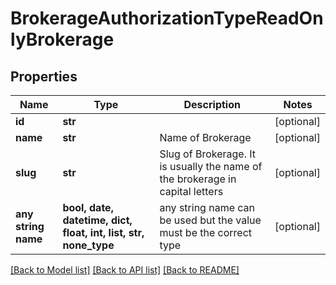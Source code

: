 # BrokerageAuthorizationTypeReadOnlyBrokerage


## Properties
Name | Type | Description | Notes
------------ | ------------- | ------------- | -------------
**id** | **str** |  | [optional] 
**name** | **str** | Name of Brokerage | [optional] 
**slug** | **str** | Slug of Brokerage. It is usually the name of the brokerage in capital letters | [optional] 
**any string name** | **bool, date, datetime, dict, float, int, list, str, none_type** | any string name can be used but the value must be the correct type | [optional]

[[Back to Model list]](../README.md#documentation-for-models) [[Back to API list]](../README.md#documentation-for-api-endpoints) [[Back to README]](../README.md)


